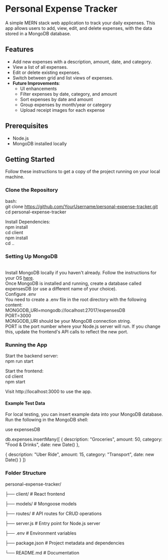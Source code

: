 # Personal Expense Tracker

A simple MERN stack web application to track your daily expenses. This app allows users to add, view, edit, and delete expenses, with the data stored in a MongoDB database.

## Features

- Add new expenses with a description, amount, date, and category.
- View a list of all expenses.
- Edit or delete existing expenses.
- Switch between grid and list views of expenses.
- **Future Improvements**:
  - UI enhancements
  - Filter expenses by date, category, and amount
  - Sort expenses by date and amount
  - Group expenses by month/year or category
  - Upload receipt images for each expense

## Prerequisites

- Node.js
- MongoDB installed locally

## Getting Started

Follow these instructions to get a copy of the project running on your local machine.

### Clone the Repository

bash:
<br/> git clone https://github.com/YourUsername/personal-expense-tracker.git
<br/> cd personal-expense-tracker

Install Dependencies:
<br/> npm install
<br/> cd client
<br/> npm install
<br/> cd ..

### Setting Up MongoDB

<br/> Install MongoDB locally if you haven't already. Follow the instructions for your OS [here](https://www.mongodb.com/docs/manual/installation/).
<br/> Once MongoDB is installed and running, create a database called expensesDB (or use a different name of your choice).
<br/> Configure .env
<br/> You need to create a .env file in the root directory with the following content:
<br/> MONGODB_URI=mongodb://localhost:27017/expensesDB
<br/> PORT=3000
<br/> MONGODB_URI should be your MongoDB connection string.
<br/> PORT is the port number where your Node.js server will run. If you change this, update the frontend's API calls to reflect the new port.

### Running the App
Start the backend server:
<br/> npm run start

Start the frontend:
<br/> cd client
<br/> npm start

Visit http://localhost:3000 to use the app.

#### Example Test Data
For local testing, you can insert example data into your MongoDB database. Run the following in the MongoDB shell:

use expensesDB

db.expenses.insertMany([
  {
    description: "Groceries",
    amount: 50,
    category: "Food & Drinks",
    date: new Date()
  },
  
  {
    description: "Uber Ride",
    amount: 15,
    category: "Transport",
    date: new Date()
  }
])

### Folder Structure

personal-expense-tracker/

├── client/                  # React frontend

├── models/                  # Mongoose models

├── routes/                  # API routes for CRUD operations

├── server.js                # Entry point for Node.js server

├── .env                     # Environment variables

├── package.json             # Project metadata and dependencies

└── README.md                # Documentation
